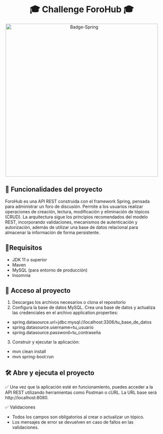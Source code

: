 <h1 align="center"> 🎓 Challenge ForoHub 🎓 </h1>

<p align="center">
<img width="500" height="500" alt="Badge-Spring" src="https://github.com/user-attachments/assets/ca5e34fc-74d6-44c4-b126-c01a866fab3e" />
</p>

## 🌟 Funcionalidades del proyecto

ForoHub es una API REST construida con el framework Spring, pensada para administrar un foro de discusión. Permite a los usuarios realizar operaciones de creación, lectura, modificación y eliminación de tópicos (CRUD). La arquitectura sigue los principios recomendados del modelo REST, incorporando validaciones, mecanismos de autenticación y autorización, además de utilizar una base de datos relacional para almacenar la información de forma persistente.

## :hammer:Requisitos

- JDK 11 o superior
- Maven
- MySQL (para entorno de producción)
- Insomnia

## 📁 Acceso al proyecto

1. Descargas los archivos necesarios o clona el repositorio
2. Configura la base de datos MySQL. Crea una base de datos y actualiza las credenciales en el archivo application.properties:

* spring.datasource.url=jdbc:mysql://localhost:3306/tu_base_de_datos
* spring.datasource.username=tu_usuario
* spring.datasource.password=tu_contraseña

3. Construir y ejecutar la aplicación:
* mvn clean install
* mvn spring-boot:run

## 🛠️ Abre y ejecuta el proyecto

✅ Una vez que la aplicación esté en funcionamiento, puedes acceder a la API REST utilizando herramientas como Postman o cURL. La URL base será http://localhost:8080.


✅ Validaciones
- Todos los campos son obligatorios al crear o actualizar un tópico.
- Los mensajes de error se devuelven en caso de fallos en las validaciones.
